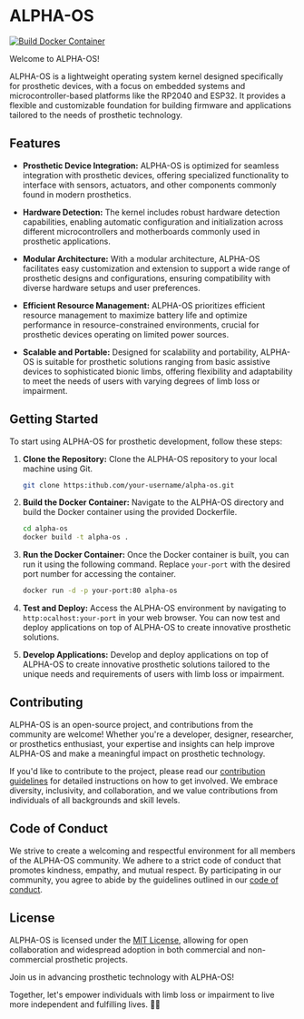 # ALPHA-OS

[![Build Docker Container](https://github.com/lamecube/ALPHA-OS/actions/workflows/build-container.yml/badge.svg)](https://github.com/lamecube/ALPHA-OS/actions/workflows/build-container.yml)

Welcome to ALPHA-OS!

<!-- Rest of your content -->


ALPHA-OS is a lightweight operating system kernel designed specifically for prosthetic devices, with a focus on embedded systems and microcontroller-based platforms like the RP2040 and ESP32. It provides a flexible and customizable foundation for building firmware and applications tailored to the needs of prosthetic technology.

[comment]: <> (ALPHA-OS is dedicated to James and Gayle Gabbert, for their unwavering support and guidance, and to Howard Redinger, for his ever-guiding wisdom and patience. James instilled in me the values of resilience and perseverance, teaching me to embrace challenges and strive for excellence. Gayle provided the nurturing environment and encouragement that enabled me to pursue my passions and aspirations. Howard exemplifies the power of empathy and understanding, transcending bias and social class to truly listen and connect with others. Together, they have shaped my journey and inspired me to contribute to projects like ALPHA-OS, with the goal of making a positive impact on humanity.)

## Features

- **Prosthetic Device Integration:** ALPHA-OS is optimized for seamless integration with prosthetic devices, offering specialized functionality to interface with sensors, actuators, and other components commonly found in modern prosthetics.

- **Hardware Detection:** The kernel includes robust hardware detection capabilities, enabling automatic configuration and initialization across different microcontrollers and motherboards commonly used in prosthetic applications.

- **Modular Architecture:** With a modular architecture, ALPHA-OS facilitates easy customization and extension to support a wide range of prosthetic designs and configurations, ensuring compatibility with diverse hardware setups and user preferences.

- **Efficient Resource Management:** ALPHA-OS prioritizes efficient resource management to maximize battery life and optimize performance in resource-constrained environments, crucial for prosthetic devices operating on limited power sources.

- **Scalable and Portable:** Designed for scalability and portability, ALPHA-OS is suitable for prosthetic solutions ranging from basic assistive devices to sophisticated bionic limbs, offering flexibility and adaptability to meet the needs of users with varying degrees of limb loss or impairment.

## Getting Started

To start using ALPHA-OS for prosthetic development, follow these steps:

1. **Clone the Repository:** Clone the ALPHA-OS repository to your local machine using Git.

    ```bash
    git clone https:ithub.com/your-username/alpha-os.git
    ```

2. **Build the Docker Container:** Navigate to the ALPHA-OS directory and build the Docker container using the provided Dockerfile.

    ```bash
    cd alpha-os
    docker build -t alpha-os .
    ```

3. **Run the Docker Container:** Once the Docker container is built, you can run it using the following command. Replace `your-port` with the desired port number for accessing the container.

    ```bash
    docker run -d -p your-port:80 alpha-os
    ```

4. **Test and Deploy:** Access the ALPHA-OS environment by navigating to `http:ocalhost:your-port` in your web browser. You can now test and deploy applications on top of ALPHA-OS to create innovative prosthetic solutions.

5. **Develop Applications:** Develop and deploy applications on top of ALPHA-OS to create innovative prosthetic solutions tailored to the unique needs and requirements of users with limb loss or impairment.

## Contributing

ALPHA-OS is an open-source project, and contributions from the community are welcome! Whether you're a developer, designer, researcher, or prosthetics enthusiast, your expertise and insights can help improve ALPHA-OS and make a meaningful impact on prosthetic technology.

If you'd like to contribute to the project, please read our [contribution guidelines](CONTRIBUTING.md) for detailed instructions on how to get involved. We embrace diversity, inclusivity, and collaboration, and we value contributions from individuals of all backgrounds and skill levels.

## Code of Conduct

We strive to create a welcoming and respectful environment for all members of the ALPHA-OS community. We adhere to a strict code of conduct that promotes kindness, empathy, and mutual respect. By participating in our community, you agree to abide by the guidelines outlined in our [code of conduct](CODE_OF_CONDUCT.md).

## License

ALPHA-OS is licensed under the [MIT License](LICENSE), allowing for open collaboration and widespread adoption in both commercial and non-commercial prosthetic projects.

Join us in advancing prosthetic technology with ALPHA-OS!

Together, let's empower individuals with limb loss or impairment to live more independent and fulfilling lives. 🦾🚀
